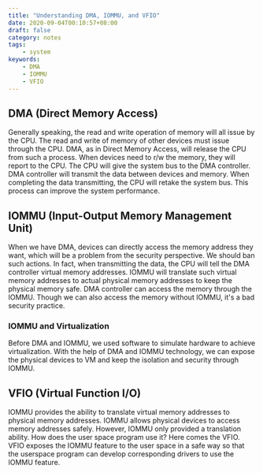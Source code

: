 ```yaml
---
title: "Understanding DMA, IOMMU, and VFIO"
date: 2020-09-04T00:10:57+08:00
draft: false
category: notes
tags:
    - system
keywords:
    - DMA
    - IOMMU
    - VFIO
---
```

## DMA (Direct Memory Access)

Generally speaking, the read and write operation of memory will all issue by the CPU. The read and write of memory of other devices must issue through the CPU. DMA, as in Direct Memory Access, will release the CPU from such a process. When devices need to r/w the memory, they will report to the CPU. The CPU will give the system bus to the DMA controller. DMA controller will transmit the data between devices and memory. When completing the data transmitting, the CPU will retake the system bus. This process can improve the system performance.

## IOMMU (Input-Output Memory Management Unit)

When we have DMA, devices can directly access the memory address they want, which will be a problem from the security perspective. We should ban such actions. In fact, when transmitting the data, the CPU will tell the DMA controller virtual memory addresses. IOMMU will translate such virtual memory addresses to actual physical memory addresses to keep the physical memory safe. DMA controller can access the memory through the IOMMU. Though we can also access the memory without IOMMU,  it's a bad security practice.

### IOMMU and Virtualization

Before DMA and IOMMU, we used software to simulate hardware to achieve virtualization. With the help of DMA and IOMMU technology, we can expose the physical devices to VM and keep the isolation and security through IOMMU.

## VFIO (Virtual Function I/O)

IOMMU provides the ability to translate virtual memory addresses to physical memory addresses. IOMMU allows physical devices to access memory addresses safely. However, IOMMU only provided a translation ability. How does the user space program use it? Here comes the VFIO. VFIO exposes the IOMMU feature to the user space in a safe way so that the userspace program can develop corresponding drivers to use the IOMMU feature.






